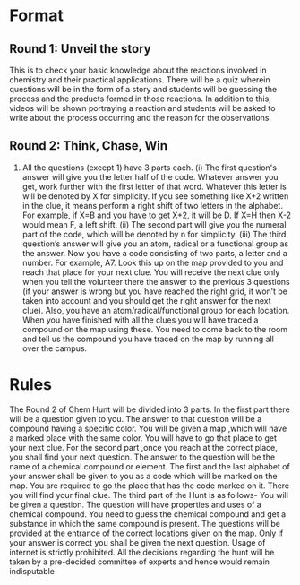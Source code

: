 <!-- TITLE: ChemHunt -->
<!-- SUBTITLE: Hunter by instinct, Chemist by knowledge -->

# Format
## Round 1: Unveil the story
This is to check your basic knowledge about the reactions involved in chemistry and their practical applications. There will be a quiz wherein questions will be in the form of a story and students will be guessing the process and the products formed in those reactions. In addition to this, videos will be shown portraying a reaction and students will be asked to write about the process occurring and the reason for the observations.

## Round 2: Think, Chase, Win
1) All the questions (except 1) have 3 parts each. (i) The first question's answer will give you the letter half of the code. Whatever answer you get, work further with the first letter of that word. Whatever this letter is will be denoted by X for simplicity. If you see something like X+2 written in the clue, it means perform a right shift of two letters in the alphabet. For example, if X=B and you have to get X+2, it will be D. If X=H then X-2 would mean F, a left shift. (ii) The second part will give you the numeral part of the code, which will be denoted by n for simplicity. (iii) The third question’s answer will give you an atom, radical or a functional group as the answer. Now you have a code consisting of two parts, a letter and a number. For example, A7. Look this up on the map provided to you and reach that place for your next clue. You will receive the next clue only when you tell the volunteer there the answer to the previous 3 questions (if your answer is wrong but you have reached the right grid, it won’t be taken into account and you should get the right answer for the next clue). Also, you have an atom/radical/functional group for each location. When you have finished with all the clues you will have traced a compound on the map using these. You need to come back to the room and tell us the compound you have traced on the map by running all over the campus.

# Rules
The Round 2 of Chem Hunt will be divided into 3 parts.
In the first part there will be a question given to you. The answer to that question will be a compound having a specific color. You will be given a map ,which will have a marked place with the same color. You will have to go that place to get your next clue.
For the second part ,once you reach at the correct place, you shall find your next question. The answer to the question will be the name of a chemical compound or element. The first and the last alphabet of your answer shall be given to you as a code which will be marked on the map. You are required to go the place that has the code marked on it. There you will find your final clue.
The third part of the Hunt is as follows- You will be given a question. The question will have properties and uses of a chemical compound. You need to guess the chemical compound and get a substance in which the same compound is present.
The questions will be provided at the entrance of the correct locations given on the map.
Only if your answer is correct you shall be given the next question.
Usage of internet is strictly prohibited.
All the decisions regarding the hunt will be taken by a pre-decided committee of experts and hence would remain indisputable